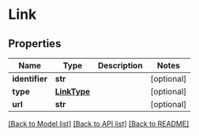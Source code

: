 # Link

## Properties
Name | Type | Description | Notes
------------ | ------------- | ------------- | -------------
**identifier** | **str** |  | [optional] 
**type** | [**LinkType**](LinkType.md) |  | [optional] 
**url** | **str** |  | [optional] 

[[Back to Model list]](../README.md#documentation-for-models) [[Back to API list]](../README.md#documentation-for-api-endpoints) [[Back to README]](../README.md)

